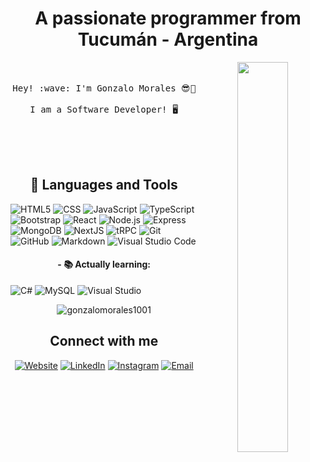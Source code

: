 <h1 align="center">A passionate programmer from Tucumán - Argentina</h3>

<p align="center">
  <img src="https://media.giphy.com/media/l0He4nkyI5cMhXzvW/giphy.gif" width="40%" align="right">
  <br><br>
  <samp>
    Hey! :wave: I'm Gonzalo Morales 😎🤘
    <br><br>
    I am a Software Developer! 🖥️
  </samp>
</p>

<br>
<br>
<br>

<h2 align="center">🔧 Languages and Tools</h3>
<p align"center">
  
![HTML5](https://img.shields.io/badge/-HTML5-333333?style=flat&logo=HTML5)
![CSS](https://img.shields.io/badge/-CSS-333333?style=flat&logo=CSS3&logoColor=1572B6)
![JavaScript](https://img.shields.io/badge/-JavaScript-333333?style=flat&logo=javascript)
![TypeScript](https://img.shields.io/badge/-TypeScript-333333?style=flat&logo=typescript)
![Bootstrap](https://img.shields.io/badge/-Bootstrap-333333?style=flat&logo=bootstrap&logoColor=563D7C)
![React](https://img.shields.io/badge/-React-333333?style=flat&logo=react)
![Node.js](https://img.shields.io/badge/-Node.js-333333?style=flat&logo=node.js)
![Express](https://img.shields.io/badge/-ExpressJS-333333?style=flat&logo=express)
![MongoDB](https://img.shields.io/badge/-MongoDB-333333?style=flat&logo=mongodb)
![NextJS](https://img.shields.io/badge/-NextJS-333333?style=flat&logo=next.js)
![tRPC](https://img.shields.io/badge/-tRPC-333333?style=flat&logo=trpc)
![Git](https://img.shields.io/badge/-Git-333333?style=flat&logo=git)
![GitHub](https://img.shields.io/badge/-GitHub-333333?style=flat&logo=github)
![Markdown](https://img.shields.io/badge/-Markdown-333333?style=flat&logo=markdown)
![Visual Studio Code](https://img.shields.io/badge/-Visual%20Studio%20Code-333333?style=flat&logo=visual-studio-code&logoColor=007ACC)
</p>

<h4 align="center">- 📚 Actually learning: </h3>
<p align="center">
  
![C#](https://img.shields.io/badge/-C%23-333333?style=flat&logo=c-sharp)
![MySQL](https://img.shields.io/badge/-MySQL-333333?style=flat&logo=mysql)
![Visual Studio](https://img.shields.io/badge/-Visual_Studio-333333?style=flat&logo=visualstudio)
</p>

<p align="center"><img align="center" src="https://github-readme-stats.vercel.app/api/top-langs?username=gonzalomorales1001&show_icons=true&locale=en&layout=compact" alt="gonzalomorales1001" /></p>

<h2 align="center">Connect with me</h3>

<p align="center">
<a href="https://portfolio-preview-gm.netlify.app/"><img alt="Website" src="https://img.shields.io/badge/Website-Gonzalo%20Morales-cyan?style=flat-square&logo=internet-explorer"></a>
<a href="https://linkedin.com/in/gonzalomorales-web"><img alt="LinkedIn" src="https://img.shields.io/badge/LinkedIn-Gonzalo%20Morales-cyan?style=flat-square&logo=linkedin"></a>
<a href="https://www.instagram.com/goncho021/"><img alt="Instagram" src="https://img.shields.io/badge/Instagram-@goncho021-cyan?style=flat-square&logo=instagram"></a>
<a href="mailto:gonzalomorales1001@gmail.com"><img alt="Email" src="https://img.shields.io/badge/Email-gonzalomorales1001@gmail.com-cyan?style=flat-square&logo=gmail"></a>
</p>

<!--
Here are some ideas to get you started:

- 🔭 I’m currently working on 
- 🌱 I’m currently learning ...
- 👯 I’m looking to collaborate on ...
- 🤔 I’m looking for help with 
- 💬 Ask me about 
- 📫 How to reach me: Write a message in my social networks
- 😄 Pronouns: Goncho
- ⚡ Fun fact: ...
-->
